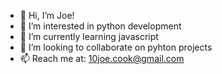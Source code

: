 - 👋 Hi, I’m Joe!
- 👀 I’m interested in python development
- 🌱 I’m currently learning javascript
- 💞️ I’m looking to collaborate on pyhton projects
- 📫 Reach me at: 10joe.cook@gmail.com

<!---
10JoeCook/10JoeCook is a ✨ special ✨ repository because its `README.md` (this file) appears on your GitHub profile.
You can click the Preview link to take a look at your changes.
--->
